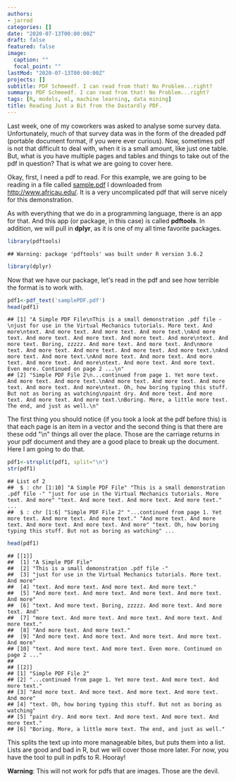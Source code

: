 ```yaml
---
authors:
- jarrod
categories: []
date: "2020-07-13T00:00:00Z"
draft: false
featured: false
image:
  caption: ""
  focal_point: ""
lastMod: "2020-07-13T00:00:00Z"
projects: []
subtitle: PDF Schmeedf. I can read from that! No Problem...right?
summary: PDF Schmeedf. I can read from that! No Problem...right?
tags: [R, models, ml, machine learning, data mining]
title: Reading Just a Bit from the Dastardly PDF.
---
```


Last week, one of my coworkers was asked to analyse some survey data. Unfortunately, much of that survey data was in the form of the dreaded pdf (portable document format, if you were ever curious). Now, sometimes pdf is not that difficult to deal with, when it is a small amount, like just one table. But, what is you have multiple pages and tables and things to take out of the pdf in question? That is what we are going to cover here.

Okay, first, I need a pdf to read. For this example, we are going to be reading in a file called [sample.pdf](https://github.com/jarrodshingleton/yomls/blob/master/content/post/pdfReading/samplePDF.pdf) I downloaded from http://www.africau.edu/. It is a very uncomplicated pdf that will serve nicely for this demonstration.

As with everything that we do in a programming language, there is an app for that. And this app (or package, in this case) is called **pdftools**. In addition, we will pull in **dplyr**, as it is one of my all time favorite packages.


```r
library(pdftools)
```

```
## Warning: package 'pdftools' was built under R version 3.6.2
```

```r
library(dplyr)
```

Now that we have our package, let's read in the pdf and see how terrible the format is to work with.


```r
pdf1<-pdf_text('samplePDF.pdf')
head(pdf1)
```

```
## [1] "A Simple PDF File\nThis is a small demonstration .pdf file -\njust for use in the Virtual Mechanics tutorials. More text. And more\ntext. And more text. And more text. And more text.\nAnd more text. And more text. And more text. And more text. And more\ntext. And more text. Boring, zzzzz. And more text. And more text. And\nmore text. And more text. And more text. And more text. And more text.\nAnd more text. And more text.\nAnd more text. And more text. And more text. And more text. And more\ntext. And more text. And more text. Even more. Continued on page 2 ...\n"
## [2] "Simple PDF File 2\n...continued from page 1. Yet more text. And more text. And more text.\nAnd more text. And more text. And more text. And more text. And more\ntext. Oh, how boring typing this stuff. But not as boring as watching\npaint dry. And more text. And more text. And more text. And more text.\nBoring. More, a little more text. The end, and just as well.\n"
```

The first thing you should notice (if you took a look at the pdf before this) is that each page is an item in a vector and the second thing is that there are these odd "\n" things all over the place. Those are the carriage returns in your pdf document and they are a good place to break up the document. Here I am going to do that.


```r
pdf1<-strsplit(pdf1, split="\n")
str(pdf1)
```

```
## List of 2
##  $ : chr [1:10] "A Simple PDF File" "This is a small demonstration .pdf file -" "just for use in the Virtual Mechanics tutorials. More text. And more" "text. And more text. And more text. And more text." ...
##  $ : chr [1:6] "Simple PDF File 2" "...continued from page 1. Yet more text. And more text. And more text." "And more text. And more text. And more text. And more text. And more" "text. Oh, how boring typing this stuff. But not as boring as watching" ...
```

```r
head(pdf1)
```

```
## [[1]]
##  [1] "A Simple PDF File"                                                     
##  [2] "This is a small demonstration .pdf file -"                             
##  [3] "just for use in the Virtual Mechanics tutorials. More text. And more"  
##  [4] "text. And more text. And more text. And more text."                    
##  [5] "And more text. And more text. And more text. And more text. And more"  
##  [6] "text. And more text. Boring, zzzzz. And more text. And more text. And" 
##  [7] "more text. And more text. And more text. And more text. And more text."
##  [8] "And more text. And more text."                                         
##  [9] "And more text. And more text. And more text. And more text. And more"  
## [10] "text. And more text. And more text. Even more. Continued on page 2 ..."
## 
## [[2]]
## [1] "Simple PDF File 2"                                                     
## [2] "...continued from page 1. Yet more text. And more text. And more text."
## [3] "And more text. And more text. And more text. And more text. And more"  
## [4] "text. Oh, how boring typing this stuff. But not as boring as watching" 
## [5] "paint dry. And more text. And more text. And more text. And more text."
## [6] "Boring. More, a little more text. The end, and just as well."
```

This splits the text up into more manageable bites, but puts them into a list. Lists are good and bad in R, but we will cover those more later. For now, you have the tool to pull in pdfs to R. Hooray!

**Warning**: This will not work for pdfs that are images. Those are the devil.